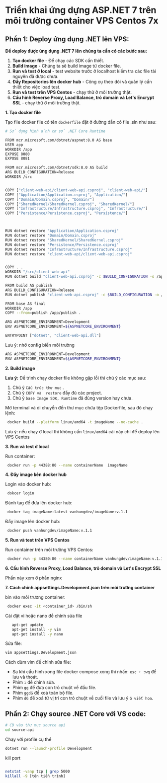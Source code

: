 # Triển khai ứng dựng ASP.NET 7 trên môi trường container VPS Centos 7x
## Phần 1: Deploy ứng dụng .NET lên VPS:  

**Để deploy được úng dụng .NET 7 lên chúng ta cần có các bước sau:**   

1. **Tạo docker file** - Để chạy các SDK cần thiết.
2. **Build image** - Chúng ta sẽ build image từ docker file.
3. **Run và test ở local** - test website trước ở localhost kiểm tra các file tài nguyên đã được chưa.
4. **Đẩy Repositories lên docker hub** - Công cụ theo dõi và quản lý cần thiết cho việc load test.
5. **Run và test trên VPS Centos** - chạy thử ở môi trường thật.
6. **Cấu hình Reverse Proxy, Load Balance, trỏ domain và Let's Encrypt SSL** - chạy thử ở môi trường thật.

**1. Tạo docker file**  

Tạo file docker file có tên `dockerfile` đặt ở đường dẫn có file .sln như sau:  


```bash
# Sử dụng hình ảnh cơ sở .NET Core Runtime

FROM mcr.microsoft.com/dotnet/aspnet:8.0 AS base
USER app
WORKDIR /app
EXPOSE 8080
EXPOSE 8081

FROM mcr.microsoft.com/dotnet/sdk:8.0 AS build
ARG BUILD_CONFIGURATION=Release
WORKDIR /src


COPY ["client-web-api/client-web-api.csproj", "client-web-api/"]
COPY ["Application/Application.csproj", "Application/"]
COPY ["Domain/Domain.csproj", "Domain/"]
COPY ["SharedKernel/SharedKernel.csproj", "SharedKernel/"]
COPY ["Infrastructure/Infrastructure.csproj", "Infrastructure/"]
COPY ["Persistence/Persistence.csproj", "Persistence/"]



RUN dotnet restore "Application/Application.csproj"
RUN dotnet restore "Domain/Domain.csproj"
RUN dotnet restore "SharedKernel/SharedKernel.csproj"
RUN dotnet restore "Persistence/Persistence.csproj"
RUN dotnet restore "Infrastructure/Infrastructure.csproj"
RUN dotnet restore "client-web-api/client-web-api.csproj"


COPY . .
WORKDIR "/src/client-web-api"
RUN dotnet build "client-web-api.csproj" -c $BUILD_CONFIGURATION -o /app/build

FROM build AS publish
ARG BUILD_CONFIGURATION=Release
RUN dotnet publish "client-web-api.csproj" -c $BUILD_CONFIGURATION -o /app/publish /p:UseAppHost=false

FROM base AS final
WORKDIR /app
COPY --from=publish /app/publish .

ARG ASPNETCORE_ENVIRONMENT=Development
ENV ASPNETCORE_ENVIRONMENT=${ASPNETCORE_ENVIRONMENT}

ENTRYPOINT ["dotnet", "client-web-api.dll"]

```

Lưu ý: nhớ config biến môi trường


```bash
ARG ASPNETCORE_ENVIRONMENT=Development
ENV ASPNETCORE_ENVIRONMENT=${ASPNETCORE_ENVIRONMENT}
```


**2. Build image**  
   
  **Lưu ý:** Để trình chạy docker file không gặp lỗi thì chú ý các mục sau:  

1. Chú ý `Cấu trúc thư mục` .  
2. Chú ý `COPY và  restore` đầy đủ các project.  
3. Chú ý `base Image SDK, Runtime` đã đúng version hay chưa.  

Mở terminal và di chuyển đến thư mục chứa tệp Dockerfile, sau đó chạy lệnh:  
 ```bash
  docker build --platform linux/amd64 -t imageName --no-cache .
 ```
Lưu ý: nếu chạy ở local thì không cần `linux/amd64` cái này chỉ để deploy lên VPS Centos

**3. Run và test ở local**  

  Run container:  
 
 ```bash
  docker run -p 44388:80 --name containerName  imageName
 ```
**4. Đẩy image kên docker hub**  

  Login vào docker hub:  
 
 ```bash
  dokcer login
 ```

  Đánh tag để đưa lên docker hub:  
 
 ```bash
  docker tag imageName:latest vanhungdev/imageName:v.1.1
 ```

  Đẩy image lên docker hub:  
 
 ```bash
  docker push vanhungdev/imageName:v.1.1
 ```

**5. Run và test trên VPS Centos** 

  Run container trên môi trường VPS Centos:  
 
 ```bash
  docker run -p 44380:80 --name containerName vanhungdev/imageName:v.1.1 
 ```
**6. Cấu hình Reverse Proxy, Load Balance, trỏ domain và Let's Encrypt SSL**  

Phần này xem ở phần nginx


**7. Cách chỉnh appsettings.Development.json trên môi trường container**  

bin vào môi trương container:  

 ```bash
  docker exec -it <container_id> /bin/sh 
 ```

Cài đặt vi hoặc nano để chỉnh sửa file
```bash
   apt-get update
   apt-get install -y vim
   apt-get install -y nano
 ```

Sửa file:

```bash
vim appsettings.Development.json
 ```

Cách dùm vim để chỉnh sửa file:
  - Sa khi cấu hình xong file docker compose xong thì nhấn: `esc + :wq` để lưu và thoát.  
  - Phím `i` để chỉnh sửa.  
  - Phím `gg` để đưa con trỏ chuột về đầu file.   
  - Phím `ggdG` để xoá toàn bộ file.  
  - Phím `dG` để xoá từ vị trí con trỏ chuột về cuối file và lưu ý `G viết hoa`.  




## Phần 2: Chạy source .NET Core với VS code:  


```bash
# CD vào thư mục source api
cd source-api
```

Chạy với profile cụ thể

```bash
dotnet run --launch-profile Development
```

kill port

```bash

netstat -vanp tcp | grep 5000
killall -9 [tên tiến trình]

```
